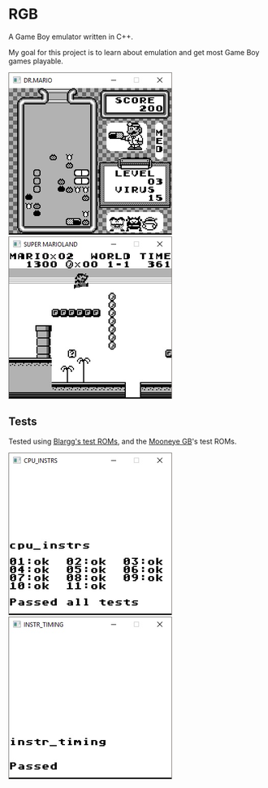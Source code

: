 # RGB

A Game Boy emulator written in C++. 

My goal for this project is to learn about emulation and get most Game Boy games playable.

![dr mario](/screenshots/dr_mario.jpg)![super mario land](/screenshots/super_mario_land.jpg)

## Tests

Tested using [Blargg's test ROMs](https://github.com/retrio/gb-test-roms), and the [Mooneye GB](https://github.com/Gekkio/mooneye-gb)'s test ROMs.

![cpu_instrs.gb](/screenshots/blargg_cpu_instrs.jpg)![instr_timing.gb](/screenshots/blargg_instr_timing.jpg)
